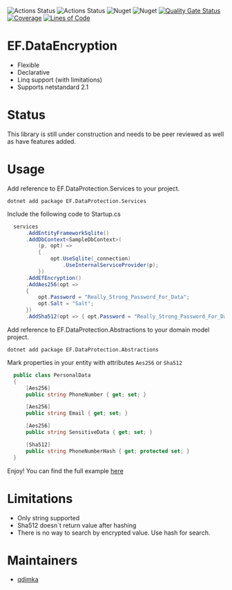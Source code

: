 ![Actions Status](https://github.com/qdimka/EntityFramework.DataProtection/workflows/build/badge.svg)
![Actions Status](https://github.com/qdimka/EntityFramework.DataProtection/workflows/release/badge.svg)
![Nuget](https://img.shields.io/nuget/v/EF.DataProtection.Core)
![Nuget](https://img.shields.io/nuget/dt/EF.DataProtection.Core)
[![Quality Gate Status](https://sonarcloud.io/api/project_badges/measure?project=smarthead_EntityFramework.DataProtection&metric=alert_status)](https://sonarcloud.io/dashboard?id=smarthead_EntityFramework.DataProtection)
[![Coverage](https://sonarcloud.io/api/project_badges/measure?project=smarthead_EntityFramework.DataProtection&metric=coverage)](https://sonarcloud.io/dashboard?id=smarthead_EntityFramework.DataProtection)
[![Lines of Code](https://sonarcloud.io/api/project_badges/measure?project=smarthead_EntityFramework.DataProtection&metric=ncloc)](https://sonarcloud.io/dashboard?id=smarthead_EntityFramework.DataProtection)

# EF.DataEncryption
+ Flexible
+ Declarative
+ Linq support (with limitations)
+ Supports netstandard 2.1

# Status
This library is still under construction and needs to be peer reviewed as well as have features added.

# Usage

Add reference to EF.DataProtection.Services to your project.

```
dotnet add package EF.DataProtection.Services
```

Include the following code to Startup.cs

```csharp
  services
      .AddEntityFrameworkSqlite()
      .AddDbContext<SampleDbContext>(
          (p, opt) =>
          {
              opt.UseSqlite(_connection)
                  .UseInternalServiceProvider(p);
          })
      .AddEfEncryption()
      .AddAes256(opt =>
      {
          opt.Password = "Really_Strong_Password_For_Data";
          opt.Salt = "Salt";
      })
      .AddSha512(opt => { opt.Password = "Really_Strong_Password_For_Data"; });
```

Add reference to EF.DataProtection.Abstractions to your domain model project.

```
dotnet add package EF.DataProtection.Abstractions
```
Mark properties in your entity with attributes `Aes256` or `Sha512`

```csharp
  public class PersonalData
  {
      [Aes256]
      public string PhoneNumber { get; set; }

      [Aes256]
      public string Email { get; set; }

      [Aes256]
      public string SensitiveData { get; set; }

      [Sha512]
      public string PhoneNumberHash { get; protected set; }
  }
```

Enjoy! 
You can find the full example [here](https://github.com/qdimka/EntityFramework.DataProtection/tree/master/src/EF.DataProtection.Sample)


# Limitations
+ Only string supported
+ Sha512 doesn`t return value after hashing
+ There is no way to search by encrypted value. Use hash for search.

# Maintainers
+ [qdimka](https://github.com/qdimka)
